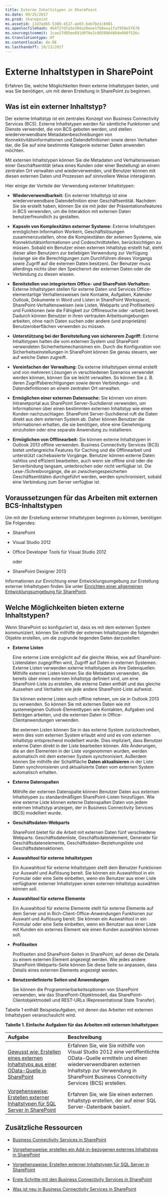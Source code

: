 ```yaml
---
title: Externe Inhaltstypen in SharePoint
ms.date: 09/25/2017
ms.prod: sharepoint
ms.assetid: 11d7adb5-5388-4517-ae03-beb7be1c6981
ms.openlocfilehash: 4b4f27d7a3e30da28eee1f68eea1faf958e5f678
ms.sourcegitcommit: 1cae27d85ee691d976e2c085986466de088f526c
ms.translationtype: HT
ms.contentlocale: de-DE
ms.lasthandoff: 10/13/2017
---
```

# <a name="external-content-types-in-sharepoint"></a>Externe Inhaltstypen in SharePoint
Erfahren Sie, welche Möglichkeiten Ihnen externe Inhaltstypen bieten, und was Sie benötigen, um mit deren Erstellung in SharePoint zu beginnen.
## <a name="what-is-an-external-content-type"></a>Was ist ein externer Inhaltstyp?
<a name="SP15ectoverview_what"> </a>

Der externe Inhaltstyp ist ein zentrales Konzept von Business Connectivity Services (BCS). Externe Inhaltstypen werden für sämtliche Funktionen und Dienste verwendet, die von BCS geboten werden, und stellen wiederverwendbare Metadatenbeschreibungen von Konnektivitätsinformationen und Datendefinitionen sowie deren Verhalten dar, die Sie auf eine bestimmte Kategorie externer Daten anwenden möchten.
  
    
    
Mit externen Inhaltstypen können Sie die Metadaten und Verhaltensweisen einer Geschäftsentität (etwa eines Kunden oder einer Bestellung) an einem zentralen Ort verwalten und wiederverwenden, und Benutzer können mit diesen externen Daten und Prozessen auf sinnvollere Weise interagieren.
  
    
    
Hier einige der Vorteile der Verwendung externer Inhaltstypen:
  
    
    

- **Wiederverwendbarkeit:** Ein externer Inhaltstyp ist eine wiederverwendbare Datendefinition einer Geschäftsentität. Nachdem Sie sie erstellt haben, können Sie sie mit jeder der Präsentationsfeatures in BCS verwenden, um die Interaktion mit externen Daten benutzerfreundlich zu gestalten.
    
  
- **Kapseln von Komplexitäten externer Systeme:** Externe Inhaltstypen ermöglichen Information Workern, Geschäftslösungen zusammenzustellen, ohne die Komplexitäten der externen Systeme, wie Konnektivitätsinformationen und Codeschnittstellen, berücksichtigen zu müssen. Sobald ein Benutzer einen externen Inhaltstyp erstellt hat, steht dieser allen Benutzern zur beliebigen Verwendung zur Verfügung (solange sie die Berechtigungen zum Durchführen dieses Vorgangs sowie Zugriff auf die externen Daten besitzen). Der Benutzer muss allerdings nichts über den Speicherort der externen Daten oder die Verbindung zu diesen wissen.
    
  
- **Bereitstellen von integriertem Office- und SharePoint-Verhalten:** Externe Inhaltstypen stellen für externe Daten und Services Office-elementartige Verhaltensweisen (wie Kontakte, Aufgaben, Kalender Outlook, Dokumente in Word und Listen in SharePoint Workspace), SharePoint-Verhaltensweisen (wie Listen, Webparts und Profilseiten) und Funktionen (wie die Fähigkeit zur Offlinesuche oder -arbeit) bereit. Dadurch können Benutzer in ihren vertrauten Arbeitsumgebungen arbeiten, ohne nach Daten suchen oder andere (und proprietäre) Benutzeroberflächen verwenden zu müssen.
    
  
- **Unterstützung bei der Bereitstellung von sichererem Zugriff:** Externe Inhaltstypen halten die vom externen System und SharePoint verwendeten Sicherheitsmechanismen ein. Durch die Konfiguration von Sicherheitseinstellungen in SharePoint können Sie genau steuern, wer auf welche Daten zugreift.
    
  
- **Vereinfachen der Verwaltung:** Da externe Inhaltstypen einmal erstellt und von mehreren Lösungen in verschiedenen Szenarios verwendet werden können, können Sie sie leicht verwalten. So können Sie z. B. deren Zugriffsberechtigungen sowie deren Verbindungs- und Datendefinitionen an einem zentralen Ort verwalten.
    
  
- **Ermöglichen einer externen Datensuche:** Sie können von einem Intranetportal aus SharePoint Server-Suchdienst verwenden, um Informationen über einen bestimmten externen Inhaltstyp wie einen Kunden nachzuschlagen. SharePoint Server-Suchdienst ruft die Daten direkt aus dem externen System ab. Daher können Benutzer die Informationen erhalten, die sie benötigen, ohne eine Genehmigung einzuholen oder eine separate Anwendung zu installieren.
    
  
- **Ermöglichen von Offlinearbeit:** Sie können externe Inhaltstypen in Outlook 2013 offline verwenden. Business Connectivity Services (BCS) bietet umfangreiche Features für Caching und die Offlinearbeit und unterstützt cachebasierte Vorgänge. Benutzer können externe Daten nahtlos und effizient bearbeiten, auch wenn sie offline sind oder die Serverbindung langsam, unterbrochen oder nicht verfügbar ist. Die Lese-/Schreibvorgänge, die an zwischengespeicherten Geschäftsentitäten durchgeführt werden, werden synchronisiert, sobald eine Verbindung zum Server verfügbar ist.
    
  

## <a name="prerequisites-for-working-with-bcs-external-content-types"></a>Voraussetzungen für das Arbeiten mit externen BCS-Inhaltstypen
<a name="SP15ectoverview_prereq"> </a>

Um mit der Erstellung externer Inhaltstypen beginnen zu können, benötigen Sie Folgendes:
  
    
    

- SharePoint
    
  
- Visual Studio 2012
    
  
- Office Developer Tools für Visual Studio 2012
    
    oder
    
  
- SharePoint Designer 2013
    
  
Informationen zur Einrichtung einer Entwicklungsumgebung zur Erstellung externer Inhaltstypen finden Sie unter  [Einrichten einer allgemeinen Entwicklungsumgebung für SharePoint](set-up-a-general-development-environment-for-sharepoint.md).
  
    
    

## <a name="what-can-you-do-with-external-content-types"></a>Welche Möglichkeiten bieten externe Inhaltstypen?
<a name="SP15ectoverview_whattodo"> </a>

Wenn SharePoint so konfiguriert ist, dass es mit dem externen System kommuniziert, können Sie mithilfe der externen Inhaltstypen die folgenden Objekte erstellen, um die zugrunde liegenden Daten darzustellen:
  
    
    

- **Externe Listen**
    
    Eine externe Liste ermöglicht auf die gleiche Weise, wie auf SharePoint-Listendaten zugegriffen wird, Zugriff auf Daten in externen Systemen. Externe Listen verwenden externe Inhaltstypen als ihre Datenquellen. Mithilfe externer Listen können Sie die Metadaten verwenden, die bereits über einen externen Inhaltstyp definiert sind, um eine SharePoint-Liste zu erstellen, die externe Daten enthält und das gleiche Aussehen und Verhalten wie jede andere SharePoint-Liste aufweist.
    
    Sie können externe Listen auch offline nehmen, um sie in Outlook 2013 zu verwenden. So können Sie mit externen Daten wie mit systemeigenen Outlook-Elementtypen wie Kontakten, Aufgaben und Beiträgen arbeiten, und die externen Daten in Office-Clientanwendungen verwenden.
    
    Bei externen Listen können Sie in das externe System zurückschreiben, wenn dies vom externen System erlaubt wird und es vom externen Inhaltstyp entsprechend modelliert wurde. Dies impliziert, dass Benutzer externe Daten direkt in der Liste bearbeiten können. Alle Änderungen, die an den Elementen in der Liste vorgenommen wurden, werden automatisch mit dem externen System synchronisiert. Außerdem können Sie mithilfe der Schaltfläche **Daten aktualisieren** in der Liste Daten synchronisieren und aktualisierte Daten vom externen System automatisch erhalten.
    
  
- **Externe Datenspalten**
    
    Mithilfe der externen Datenspalte können Benutzer Daten aus externen Inhaltstypen zu standardmäßigen SharePoint-Listen hinzufügen. Wie eine externe Liste können externe Datenspalten Daten von jedem externen Inhaltstyp anzeigen, der in Business Connectivity Services (BCS) modelliert wurde.
    
  
- **Geschäftsdaten-Webparts**
    
    SharePoint bietet für die Arbeit mit externen Daten fünf verschiedene Webparts: Geschäftsdatenliste, Geschäftsdatenelement, Generator für Geschäftsdatenelemente, Geschäftsdaten-Beziehungsliste und Geschäftsdatenaktionen.
    
  
- **Auswahltool für externe Inhaltstypen**
    
    Ein Auswahltool für externe Inhaltstypen stellt dem Benutzer Funktionen zur Auswahl und Auflösung bereit. Sie können ein Auswahltool in ein Formular oder eine Seite einbetten, wenn ein Benutzer aus einer Liste verfügbarer externer Inhaltstypen einen externen Inhaltstyp auswählen können soll. 
    
  
- **Auswahltool für externe Elemente**
    
    Ein Auswahltool für externe Elemente stellt für externe Elemente auf dem Server und in Rich-Client-Office-Anwendungen Funktionen zur Auswahl und Auflösung bereit. Sie können ein Auswahltool in ein Formular oder eine Seite einbetten, wenn ein Benutzer aus einer Liste mit Kunden ein externes Element wie einen Kunden auswählen können soll. 
    
  
- **Profilseiten**
    
    Profilseiten sind SharePoint-Seiten in SharePoint, auf denen die Details zu einem externen Element angezeigt werden. Wie jedes andere SharePoint-Webparts-Seite können Sie diese Seite so anpassen, dass Details eines externen Elements angezeigt werden.
    
  
- **Benutzerdefinierte Seiten und Anwendungen**
    
    Sie können die Programmierbarkeitsoptionen von SharePoint verwenden, wie das SharePoint-Objektmodell, das SharePoint-Clientobjektmodell und REST-URLs (Representational State Transfer).
    
  
Tabelle 1 enthält Beispielaufgaben, mit denen das Arbeiten mit externen Inhaltstypen veranschaulicht wird.
  
    
    

**Tabelle 1. Einfache Aufgaben für das Arbeiten mit externen Inhaltstypen**


|**Aufgabe**|**Beschreibung**|
|:-----|:-----|
| [Gewusst wie: Erstellen eines externen Inhaltstyps aus einer OData-Quelle in SharePoint](how-to-create-an-external-content-type-from-an-odata-source-in-sharepoint.md) <br/> |Erfahren Sie, wie Sie mithilfe von Visual Studio 2012 eine veröffentlichte OData-Quelle ermitteln und einen wiederverwendbaren externen Inhaltstyp zur Verwendung in SharePoint Business Connectivity Services (BCS) erstellen.  <br/> |
| [Vorgehensweise: Erstellen externer Inhaltstypen für SQL Server in SharePoint](how-to-create-external-content-types-for-sql-server-in-sharepoint.md) <br/> |Erfahren Sie, wie Sie einen externen Inhaltstyp erstellen, der auf einer SQL Server-Datenbank basiert.  <br/> |
   

## <a name="additional-resources"></a>Zusätzliche Ressourcen
<a name="SP15ectoverview_addres"> </a>


-  [Business Connectivity Services in SharePoint](business-connectivity-services-in-sharepoint.md)
    
  
-  [Vorgehensweise: erstellen ein Add-in-bezogenen externes Inhaltstyps in SharePoint](how-to-create-an-add-in-scoped-external-content-type-in-sharepoint.md)
    
  
-  [Vorgehensweise: Erstellen externer Inhaltstypen für SQL Server in SharePoint](how-to-create-external-content-types-for-sql-server-in-sharepoint.md)
    
  
-  [Erste Schritte mit den Business Connectivity Services in SharePoint](get-started-with-business-connectivity-services-in-sharepoint.md)
    
  
-  [Was ist neu in Business Connectivity Services in SharePoint](what-s-new-in-business-connectivity-services-in-sharepoint.md)
    
  

